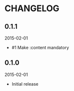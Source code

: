 CHANGELOG
=========

0.1.1
-----

2015-02-01

* #1 Make :content mandatory

0.1.0
-----

2015-02-01

* Initial release
